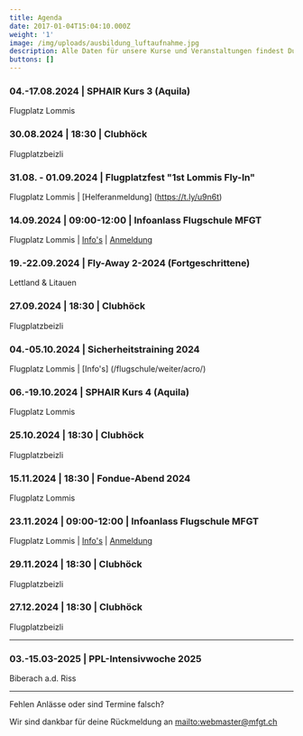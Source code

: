```yaml
---
title: Agenda
date: 2017-01-04T15:04:10.000Z
weight: '1'
image: /img/uploads/ausbildung_luftaufnahme.jpg
description: Alle Daten für unsere Kurse und Veranstaltungen findest Du in unserer Agenda.
buttons: []
---
```

### 04.-17.08.2024 | SPHAIR Kurs 3 (Aquila)

Flugplatz Lommis

### 30.08.2024 | 18:30 | Clubhöck

Flugplatzbeizli

### 31.08. - 01.09.2024 | Flugplatzfest "1st Lommis Fly-In"

Flugplatz Lommis | [Helferanmeldung] (https://t.ly/u9n6t)

### 14.09.2024 | 09:00-12:00 | Infoanlass Flugschule MFGT

Flugplatz Lommis | [Info's](/flugschule/naechste-schritte/infoabend/) | [Anmeldung](https://docs.google.com/forms/d/e/1FAIpQLSd3JpxXrOxj7fl_Zm0az8h-jQsAsB1TOEE2-HsOPYoi29qRUw/viewform)

### 19.-22.09.2024 | Fly-Away 2-2024 (Fortgeschrittene)

Lettland & Litauen

### 27.09.2024 | 18:30 | Clubhöck

Flugplatzbeizli

### 04.-05.10.2024 | Sicherheitstraining 2024

Flugplatz Lommis | [Info's] (/flugschule/weiter/acro/)

### 06.-19.10.2024 | SPHAIR Kurs 4 (Aquila)

Flugplatz Lommis

### 25.10.2024 | 18:30 | Clubhöck

Flugplatzbeizli

### 15.11.2024 | 18:30 | Fondue-Abend 2024

Flugplatz Lommis

### 23.11.2024 | 09:00-12:00 | Infoanlass Flugschule MFGT

Flugplatz Lommis | [Info's](/flugschule/naechste-schritte/infoabend/) | [Anmeldung](https://docs.google.com/forms/d/e/1FAIpQLSd3JpxXrOxj7fl_Zm0az8h-jQsAsB1TOEE2-HsOPYoi29qRUw/viewform)

### 29.11.2024 | 18:30 | Clubhöck

Flugplatzbeizli

### 27.12.2024 | 18:30 | Clubhöck

Flugplatzbeizli

<hr>

### 03.-15.03-2025 | PPL-Intensivwoche 2025

Biberach a.d. Riss

<hr>

Fehlen Anlässe oder sind Termine falsch?

Wir sind dankbar für deine Rückmeldung an <mailto:webmaster@mfgt.ch>

<!-- <font color="red">Ausgebucht!</font> -->
